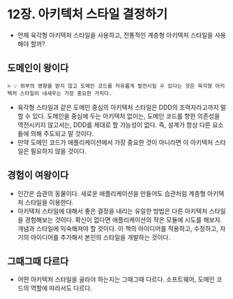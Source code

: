# 12장. 아키텍처 스타일 결정하기

- 언제  육각형 아키텍처 스타일을 사용하고, 전통적인 계층형 아키텍처 스타일을 사용해야 할까?

## 도메인이 왕이다

    > 💡 외부의 영향을 받지 않고 도메인 코드를 자유롭게 발전시킬 수 있다는 것은 육각형 아키텍처 스타일이 내세우는 가장 중요한 가치다.

- 육각형 스타일과 같은 도메인 중심의 아키텍처 스타일은 DDD의 조력자라고까지 말할 수 있다. 도메인을 중심에 두는 아키텍처 없이는, 도메인 코드를 향한 의존성을 역전시키지 않고서는, DDD를 제대로 할 가능성이 없다. 즉, 설계가 항상 다른 요소들에 의해 주도되고 말 것이다.
- 만약 도메인 코드가 애플리케이션에서 가장 중요한 것이 아니라면 이 아키텍처 스타일은 필요하지 않을 것이다.

## 경험이 여왕이다

- 인간은 습관의 동물이다. 새로운 애플리케이션을 만들어도 습관처럼 계층형 아키텍처 스타일을 이용한다.
- 아키텍처 스타일에 대해서 좋은 결정을 내리는 유일한 방법은 다른 아키텍처 스타일을 경험해보는 것이다. 확신이 없다면 애플리케이션의 작은 모듈에 시도를 해보자. 개념과 스타일에 익숙해져야 할 것이다. 이 책의 아이디어를 적용하고, 수정하고, 자기의 아이디어를 추가해서 본인의 스타일을 개발하는 것이다.

## 그때그때 다르다

- 어떤 아키텍처 스타일을 골라야 하는지는 그때그때 다르다. 소프트웨어, 도메인 코드의 역할에 따라서도 다르다.